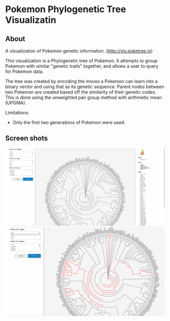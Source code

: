 # Pokemon Phylogenetic Tree Visualizatin

## About

A visualization of Pokemon genetic information. (http://vis.poketree.io)

This visualization is a Phylogenetic tree of Pokemon. It attempts to group Pokemon with similar "genetic traits" together, and allows a user to query for Pokemon data.

The tree was created by encoding the moves a Pokemon can learn into a binary vector and using that as its genetic sequence. Parent nodes between two Pokemon are created based off the similarity of their genetic codes. This is done using the unweighted pair group method with arithmetic mean (UPGMA).

Limitations:
- Only the first two generations of Pokemon were used.

## Screen shots

![](images/app.png?raw=true)
![](images/app-filter.png?raw=true)
